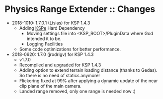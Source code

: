 # Physics Range Extender :: Changes

* 2018-1010: 1.7.0.1 (Lisias) for KSP 1.4.3
	+ Adding [KSPe](https://www.github.com/net-lisias-ksp/KSPAPIExtensions) Hard Dependency 
		- Moving settings file into <KSP_ROOT>/PluginData where God intended it to be.
		- Logging Facilities 
	+ Some code optimizations for better performance. 
* 2018-0620: 1.7.0 (jrodrigv) for KSP 1.4.3
	+ v1.7.0
	+ Recompiled and upgraded for KSP 1.4.3
	+ Adding option to extend terrain loading distance (thanks to Gedas). So there is no need of statics anymore!
	+ Flickering fixed at 99% after applying a dynamic update of the near clip plane of the main camera.
	+ Landed range removed, only one range is needed now :)
